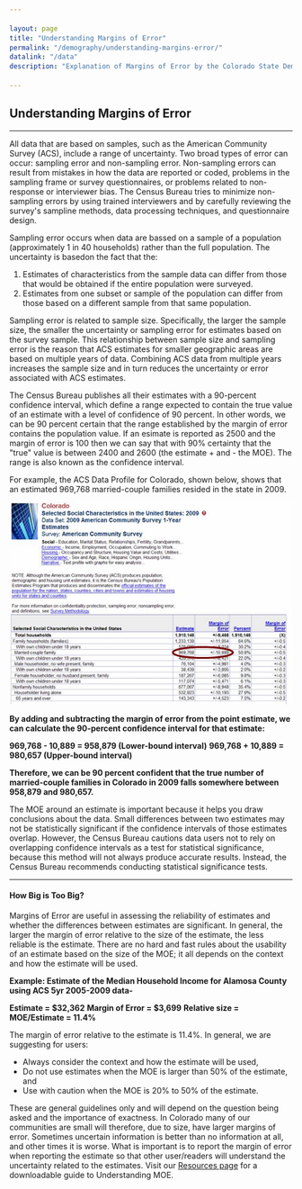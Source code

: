 ```yaml
---

layout: page
title: "Understanding Margins of Error"
permalink: "/demography/understanding-margins-error/"
datalink: "/data"
description: "Explanation of Margins of Error by the Colorado State Demography Office"

---
```


## Understanding Margins of Error

- - -

All data that are based on samples, such as the American Community Survey (ACS), include a range of uncertainty. Two broad types of error can occur: sampling error and non-sampling error. Non-sampling errors can result from mistakes in how the data are reported or coded, problems in the sampling frame or survey questionnaires, or problems related to non-response or interviewer bias. The Census Bureau tries to minimize non-sampling errors by using trained interviewers and by carefully reviewing the survey\'s sampline methods, data processing techniques, and questionnaire design.

Sampling error occurs when data are bassed on a sample of a population (approximately 1 in 40 households) rather than the full population. The uncertainty is basedon the fact that the:

1. Estimates of characteristics from the sample data can differ from those that would be obtained if the entire population were surveyed.
2. Estimates from one subset or sample of the population can differ from those based on a different sample from that same population.

Sampling error is related to sample size. Specifically, the larger the sample size, the smaller the uncertainty or sampling error for estimates based on the survey sample. This relationship between sample size and sampling error is the reason that ACS estimates for smaller geographic areas are based on multiple years of data. Combining ACS data from multiple years increases the sample size and in turn reduces the uncertainty or error associated with ACS estimates.

The Census Bureau publishes all their estimates with a 90-percent confidence interval, which define a range expected to contain the true value of an estimate with a level of confidence of 90 percent. In other words, we can be 90 percent certain that the range established by the margin of error contains the population value. If an esimate is reported as 2500 and the margin of error is 100 then we can say that with 90% certainty that the \"true\" value is between 2400 and 2600 (the estimate + and - the MOE). The range is also known as the confidence interval.

For example, the ACS Data Profile for Colorado, shown below, shows that an estimated 969,768 married-couple families resided in the state in 2009.

![Colorado ACS Data Profile](/images/moe_picture.jpeg)

**By adding and subtracting the margin of error from the point estimate, we can calculate the 90-percent confidence interval for that estimate:**

**969,768 - 10,889 = 958,879 (Lower-bound interval)**
**969,768 + 10,889 = 980,657 (Upper-bound interval)**

**Therefore, we can be 90 percent confident that the true number of married-couple families in Colorado in 2009 falls somewhere between 958,879 and 980,657.**

The MOE around an estimate is important because it helps you draw conclusions about the data. Small differences between two estimates may not be statistically significant if the confidence intervals of those estimates overlap. However, the Census Bureau cautions data users not to rely on overlapping confidence intervals as a test for statistical significance, because this method will not always produce accurate results. Instead, the Census Bureau recommends conducting statistical significance tests.

- - -

#### How Big is Too Big?

Margins of Error are useful in assessing the reliability of estimates and whether the differences between estimates are significant. In general, the larger the margin of error relative to the size of the estimate, the less reliable is the estimate. There are no hard and fast rules about the usability of an estimate based on the size of the MOE; it all depends on the context and how the estimate will be used.

**Example: Estimate of the Median Household Income for Alamosa County using ACS 5yr 2005-2009 data-**

**Estimate = $32,362**
**Margin of Error = $3,699**
**Relative size = MOE/Estimate = 11.4%**

The margin of error relative to the estimate is 11.4%. In general, we are suggesting for users:

- Always consider the context and how the estimate will be used,
- Do not use estimates when the MOE is larger than 50% of the estimate, and
- Use with caution when the MOE is 20% to 50% of the estimate.

These are general guidelines only and will depend on the question being asked and the importance of exactness. In Colorado many of our communities are small will therefore, due to size, have larger margins of error. Sometimes uncertain information is better than no information at all, and other times it is worse. What is important is to report the margin of error when reporting the estimate so that other user/readers will understand the uncertainty related to the estimates. Visit our [Resources page](/demography#resources) for a downloadable guide to Understanding MOE.